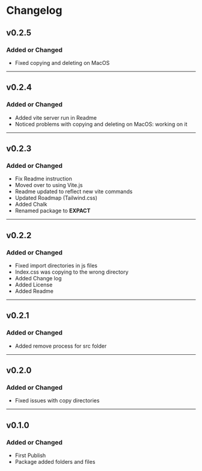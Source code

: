 # Changelog

## v0.2.5
### Added or Changed
- Fixed copying and deleting on MacOS

---

## v0.2.4
### Added or Changed
- Added vite server run in Readme
- Noticed problems with copying and deleting on MacOS: working on it

---

## v0.2.3
### Added or Changed
- Fix Readme instruction
- Moved over to using Vite.js
- Readme updated to reflect new vite commands
- Updated Roadmap (Tailwind.css)
- Added Chalk
- Renamed package to **EXPACT**

---

## v0.2.2
### Added or Changed
- Fixed import directories in js files
- Index.css was copying to the wrong directory
- Added Change log
- Added License
- Added Readme

---

## v0.2.1

### Added or Changed
- Added remove process for src folder

---

## v0.2.0

### Added or Changed
- Fixed issues with copy directories 

---

## v0.1.0

### Added or Changed
- First Publish
- Package added folders and files
